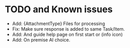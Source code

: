 # TODO and Known issues

- Add: {AttachmentType} Files for processing
- Fix: Make sure response is added to same Task/Item.
- Add: And guide help page on first start or (info icon)
- Add: On premise AI choice.
